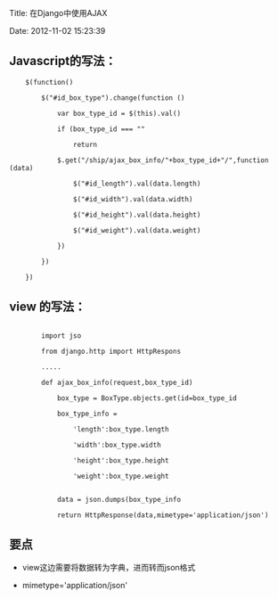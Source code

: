 Title: 在Django中使用AJAX

Date: 2012-11-02 15:23:39

## Javascript的写法：



```
    $(function()

        $("#id_box_type").change(function ()

            var box_type_id = $(this).val()

            if (box_type_id === ""

                return

            $.get("/ship/ajax_box_info/"+box_type_id+"/",function (data)

                $("#id_length").val(data.length)

                $("#id_width").val(data.width)

                $("#id_height").val(data.height)

                $("#id_weight").val(data.weight)

            })

        })

    })

```


## view 的写法：

```

        import jso

        from django.http import HttpRespons

        .....

        def ajax_box_info(request,box_type_id)

            box_type = BoxType.objects.get(id=box_type_id

            box_type_info = 

                'length':box_type.length

                'width':box_type.width

                'height':box_type.height

                'weight':box_type.weight


            data = json.dumps(box_type_info

            return HttpResponse(data,mimetype='application/json')

```

## 要点

*   view这边需要将数据转为字典，进而转而json格式

*   mimetype='application/json'
